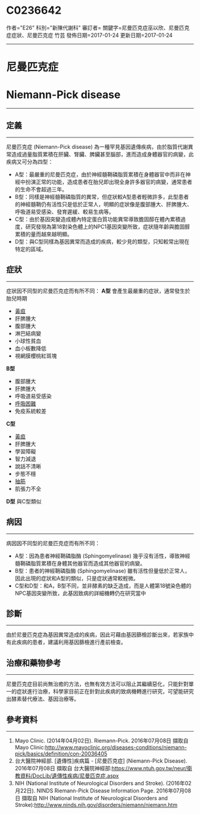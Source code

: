 # C0236642
作者="E26"
科別="新陳代謝科"
審訂者=
關鍵字=尼曼匹克症巫以欣、尼曼匹克症症狀、尼曼匹克症 竹芸
發佈日期=2017-01-24
更新日期=2017-01-24

----------
# 尼曼匹克症
# Niemann-Pick disease
----------
## 定義
----------

尼曼匹克症 (Niemann-Pick disease) 為一種罕見基因遺傳疾病，由於脂質代謝異常造成過量脂質累積在肝臟、腎臟、脾臟甚至腦部，進而造成身體器官的病變，此疾病又可分為四型：

- A型：最嚴重的尼曼匹克症，由於神經髓鞘磷脂質累積在身體器官中而非在神經中扮演正常的功能，造成患者在胎兒即出現全身許多器官的病變，通常患者的生命不會超過三年。
- B型：同樣是神經髓鞘磷脂質的異常，但症狀較A型患者輕微許多，此型患者的神經髓鞘仍有活性只是低於正常人，明顯的症狀像是腹部腫大、肝脾腫大、呼吸道易受感染、發育遲緩、較易生病等。
- C型：由於基因突變造成體內特定蛋白質功能異常導致膽固醇在體內累積過度，研究發現為第18對染色體上的NPC1基因突變所致，症狀隨年齡與膽固醇累積的量而越來越明顯。
- D型：與C型同樣為基因異常而造成的疾病，較少見的類型，只知較常出現在特定的區域。
## 症狀
----------

症狀因不同型的尼曼匹克症而有所不同：
**A型**
會產生最嚴重的症狀，通常發生於胎兒時期

- [黃疸](C0022346)
- 肝脾腫大
- 腹部腫大
- 淋巴結病變
- 小球性貧血
- 血小板數降低
- 視網膜櫻桃紅斑塊

**B型**

- 腹部腫大
- 肝脾腫大
- 呼吸道易受感染
- [呼吸困難](C0013404)
- 免疫系統較差

**C型**

- [黃疸](C0022346)
- 肝脾腫大
- 學習障礙
- 智力減退
- 說話不清晰
- 步態不穩
- [抽筋](C0026821)
- 肌張力不全

**D型**
與C型類似

## 病因
----------

病因因不同型的尼曼匹克症而有所不同：

- A型：因為患者神經鞘磷脂酶 (Sphingomyelinase) 幾乎沒有活性，導致神經髓鞘磷脂質累積在身體其他器官而造成其他器官的病變。
- B型：患者的神經鞘磷脂酶 (Sphingomyelinase) 雖有活性但量低於正常人，因此出現的症狀和A型的類似，只是症狀通常較輕微。
- C型和D型：和A，B型不同，並非酵素的缺乏造成，而是人體第18號染色體的NPC基因突變所致，此基因致病的詳細機轉仍在研究當中
## 診斷
----------

由於尼曼匹克症為基因異常造成的疾病，因此可藉由基因篩檢診斷出來，若家族中有此疾病的患者，建議利用基因篩檢進行產前檢查。

## 治療和藥物參考
----------

尼曼匹克症目前尚無治癒的方法，也無有效方法可以阻止其繼續惡化，只能針對單一的症狀進行治療，科學家目前正在針對此疾病的致病機轉進行研究，可望能研究出酵素替代療法、基因治療等。

## 參考資料
----------
1. Mayo Clinic. (2014年04月02日). Riemann-Pick. 2016年07月08日 擷取自 Mayo Clinic:http://www.mayoclinic.org/diseases-conditions/niemann-pick/basics/definition/con-20036405
2. 台大醫院神經部. [遺傳性]疾病篇 - [尼曼匹克症] (Niemann-Pick Disease). 2016年07月08日 擷取自 台大醫院神經部:https://www.ntuh.gov.tw/neur/衛教資料/DocLib/遺傳性疾病/尼曼匹克症.aspx
3. NIH (National Institute of Neurological Disorders and Stroke). (2016年02月22日). NINDS Riemann-Pick Disease Information Page. 2016年07月08日 擷取自 NIH (National Institute of Neurological Disorders and Stroke):http://www.ninds.nih.gov/disorders/niemann/niemann.htm




